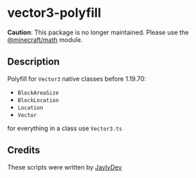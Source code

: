 # vector3-polyfill

**Caution**: This package is no longer maintained. Please use the [@minecraft/math](https://jaylydev.github.io/scriptapi-docs/latest/modules/_minecraft_math.html) module.

## Description

Polyfill for `Vector3` native classes before 1.19.70:

- `BlockAreaSize`
- `BlockLocation`
- `Location`
- `Vector`

for everything in a class use `Vector3.ts`

## Credits

These scripts were written by [JaylyDev](https://github.com/JaylyDev)
